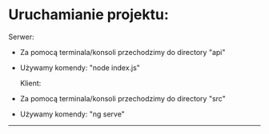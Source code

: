 # Uruchamianie projektu:

  Serwer:
- Za pomocą terminala/konsoli przechodzimy do directory "api"
- Używamy komendy: "node index.js"

  Klient:
- Za pomocą terminala/konsoli przechodzimy do directory "src"
- Używamy komendy: "ng serve"
___________________________________________________________________________________________________________________________________________________________________________________

